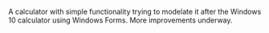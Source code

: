 A calculator with simple functionality trying to modelate it after the Windows 10 calculator using Windows Forms.
More improvements underway.